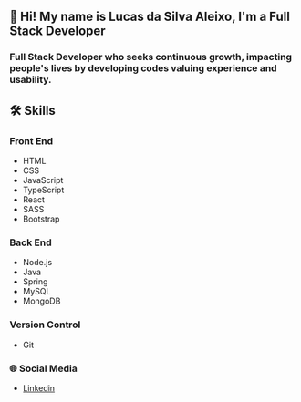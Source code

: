 ## 👋 Hi! My name is Lucas da Silva Aleixo, I'm a Full Stack Developer
### Full Stack Developer who seeks continuous growth, impacting people's lives by developing codes valuing experience and usability.

## 🛠️ Skills
### Front End
- HTML
- CSS
- JavaScript
- TypeScript
- React
- SASS
- Bootstrap

### Back End
- Node.js
- Java
- Spring
- MySQL
- MongoDB

### Version Control
- Git

### 🌐 Social Media
- [Linkedin](https://www.linkedin.com/in/lucasdasilvaaleixo/)
